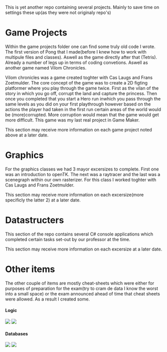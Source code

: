 This is yet another repo containing several projects. Mainly to save time on settings these up(as they were not originaly repo's)

# [](#header-1)Game Projects
Within the game projects folder one can find some truly old code I wrote. The first version of Pong that I made(before I knew how to work with multipule files and classes). Aswell as the game directly after that (Tetris). Already a number of legs up in terms of coding convetions. Aswell as another game named Vilom Chronicles. 

Vilom chronicles was a game created toghter with Cas Laugs and Frans Zoetmulder. The core concept of the game was to create a 2D figting platformer where you play through the game twice. First as the vilan of the story in which you go off, corrupt the land and capture the princess. Then once you completed that you start a Hero run inwhich you pass through the same levels as you did on your first playthrough however based on the actions the player had taken in the first run certain areas of the world would be (more)corrupted. More corruption would mean that the game would get more difficult. This game was my last real project in Game Maker.

This section may receive more information on each game project noted above at a later date.

# [](#header-1)Graphics
For the graphics classes we had 3 mayor excersizes to complete. First one was an introduction to openTK. The next was a raytracer and the last was a scenegraph within our own rasterizer. For this class I worked toghter with Cas Laugs and Frans Zoetmulder.

This section may receive more information on each excersize(more specificly the latter 2) at a later date.

# [](#header-1)Datastructers
This section of the repo contains several C# console applications which completed certain tasks set-out by our professor at the time.

This section may receive more information on each excersize at a later date.

# [](#header-1)Other items
The other couple of items are mostly cheat-sheets which were either for purposes of preparation for the exam(try to cram de data I know the worst into a small space) or the exam announced ahead of time that cheat sheets were allowed. As a result I created some.

#### [](#header-4)Logic
![](Logica/Voorkant%20cheat%20sheet.png)
![](Logica/Cheat%20sheat%20backside.png)

#### [](#header-4)Databases
![](Database/Cheat%20sheet%20images/Cheat-sheat-front.png)
![](Database/Cheat%20sheet%20images/Cheat-sheat-back.png)
